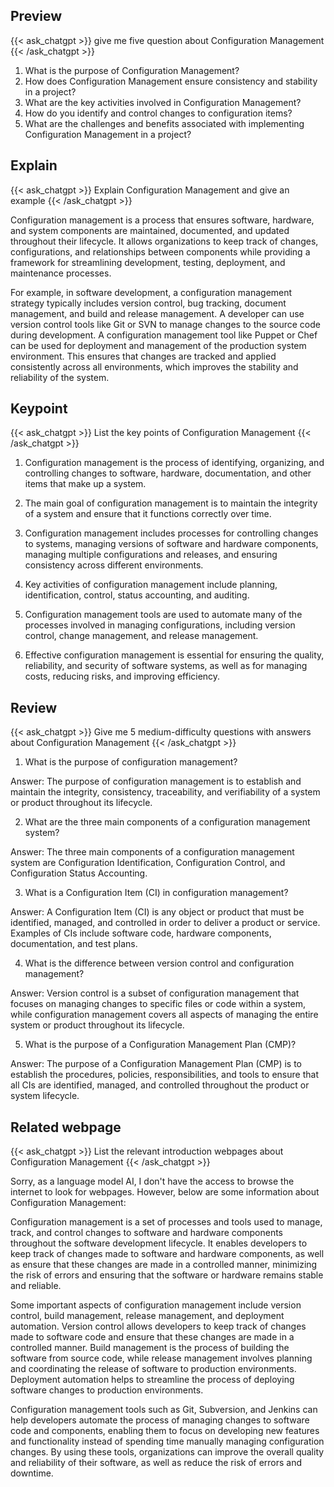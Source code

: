 ## Preview
{{< ask_chatgpt >}}
give me five question about Configuration Management
{{< /ask_chatgpt >}}



1. What is the purpose of Configuration Management? 
2. How does Configuration Management ensure consistency and stability in a project? 
3. What are the key activities involved in Configuration Management? 
4. How do you identify and control changes to configuration items? 
5. What are the challenges and benefits associated with implementing Configuration Management in a project?   

## Explain
{{< ask_chatgpt >}}
Explain Configuration Management and give an example
{{< /ask_chatgpt >}}



Configuration management is a process that ensures software, hardware, and system components are maintained, documented, and updated throughout their lifecycle. It allows organizations to keep track of changes, configurations, and relationships between components while providing a framework for streamlining development, testing, deployment, and maintenance processes.

For example, in software development, a configuration management strategy typically includes version control, bug tracking, document management, and build and release management. A developer can use version control tools like Git or SVN to manage changes to the source code during development. A configuration management tool like Puppet or Chef can be used for deployment and management of the production system environment. This ensures that changes are tracked and applied consistently across all environments, which improves the stability and reliability of the system.   

## Keypoint
{{< ask_chatgpt >}}
List the key points of Configuration Management
{{< /ask_chatgpt >}}



1. Configuration management is the process of identifying, organizing, and controlling changes to software, hardware, documentation, and other items that make up a system.

2. The main goal of configuration management is to maintain the integrity of a system and ensure that it functions correctly over time.

3. Configuration management includes processes for controlling changes to systems, managing versions of software and hardware components, managing multiple configurations and releases, and ensuring consistency across different environments.

4. Key activities of configuration management include planning, identification, control, status accounting, and auditing.

5. Configuration management tools are used to automate many of the processes involved in managing configurations, including version control, change management, and release management.

6. Effective configuration management is essential for ensuring the quality, reliability, and security of software systems, as well as for managing costs, reducing risks, and improving efficiency.   

## Review
{{< ask_chatgpt >}}
Give me 5 medium-difficulty questions with answers about Configuration Management
{{< /ask_chatgpt >}}



1. What is the purpose of configuration management?

Answer: The purpose of configuration management is to establish and maintain the integrity, consistency, traceability, and verifiability of a system or product throughout its lifecycle.

2. What are the three main components of a configuration management system?

Answer: The three main components of a configuration management system are Configuration Identification, Configuration Control, and Configuration Status Accounting.

3. What is a Configuration Item (CI) in configuration management?

Answer: A Configuration Item (CI) is any object or product that must be identified, managed, and controlled in order to deliver a product or service. Examples of CIs include software code, hardware components, documentation, and test plans.

4. What is the difference between version control and configuration management?

Answer: Version control is a subset of configuration management that focuses on managing changes to specific files or code within a system, while configuration management covers all aspects of managing the entire system or product throughout its lifecycle.

5. What is the purpose of a Configuration Management Plan (CMP)?

Answer: The purpose of a Configuration Management Plan (CMP) is to establish the procedures, policies, responsibilities, and tools to ensure that all CIs are identified, managed, and controlled throughout the product or system lifecycle.   

## Related webpage
{{< ask_chatgpt >}}
List the relevant introduction webpages about Configuration Management
{{< /ask_chatgpt >}}



Sorry, as a language model AI, I don't have the access to browse the internet to look for webpages. However, below are some information about Configuration Management:


Configuration management is a set of processes and tools used to manage, track, and control changes to software and hardware components throughout the software development lifecycle. It enables developers to keep track of changes made to software and hardware components, as well as ensure that these changes are made in a controlled manner, minimizing the risk of errors and ensuring that the software or hardware remains stable and reliable.

Some important aspects of configuration management include version control, build management, release management, and deployment automation. Version control allows developers to keep track of changes made to software code and ensure that these changes are made in a controlled manner. Build management is the process of building the software from source code, while release management involves planning and coordinating the release of software to production environments. Deployment automation helps to streamline the process of deploying software changes to production environments.

Configuration management tools such as Git, Subversion, and Jenkins can help developers automate the process of managing changes to software code and components, enabling them to focus on developing new features and functionality instead of spending time manually managing configuration changes. By using these tools, organizations can improve the overall quality and reliability of their software, as well as reduce the risk of errors and downtime.   

